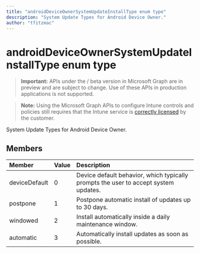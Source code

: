 ```yaml
---
title: "androidDeviceOwnerSystemUpdateInstallType enum type"
description: "System Update Types for Android Device Owner."
author: "tfitzmac"
---
```


# androidDeviceOwnerSystemUpdateInstallType enum type

> **Important:** APIs under the / beta version in Microsoft Graph are in preview and are subject to change. Use of these APIs in production applications is not supported.

> **Note:** Using the Microsoft Graph APIs to configure Intune controls and policies still requires that the Intune service is [correctly licensed](https://go.microsoft.com/fwlink/?linkid=839381) by the customer.

System Update Types for Android Device Owner.
## Members
|Member|Value|Description|
|:---|:---|:---|
|deviceDefault|0|Device default behavior, which typically prompts the user to accept system updates.|
|postpone|1|Postpone automatic install of updates up to 30 days.|
|windowed|2|Install automatically inside a daily maintenance window.|
|automatic|3|Automatically install updates as soon as possible.|





